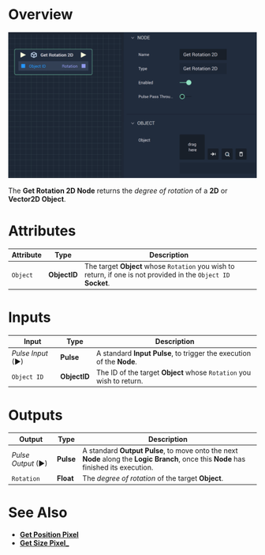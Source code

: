 # Overview

![The Get Rotation 2D Node.](../../../.gitbook/assets/getrotationpixel.png)

The **Get Rotation 2D Node** returns the *degree of rotation* of a **2D** or **Vector2D Object**.

# Attributes

|Attribute|Type|Description|
|---|---|---|
|`Object`| **ObjectID** | The target **Object** whose `Rotation` you wish to return, if one is not provided in the `Object ID` **Socket**.|

# Inputs

|Input|Type|Description|
|---|---|---|
|*Pulse Input* (►)|**Pulse**|A standard **Input Pulse**, to trigger the execution of the **Node**.|
| `Object ID` | **ObjectID** | The ID of the target **Object** whose `Rotation` you wish to return. |

# Outputs

|Output|Type|Description|
|---|---|---|
|*Pulse Output* (►)|**Pulse**|A standard **Output Pulse**, to move onto the next **Node** along the **Logic Branch**, once this **Node** has finished its execution.|
| `Rotation` | **Float** | The *degree of rotation* of the target **Object**. |

# See Also

* [**Get Position Pixel**](get-position-pixel.md)
* [**Get Size Pixel_**](get-size-pixel.md)

